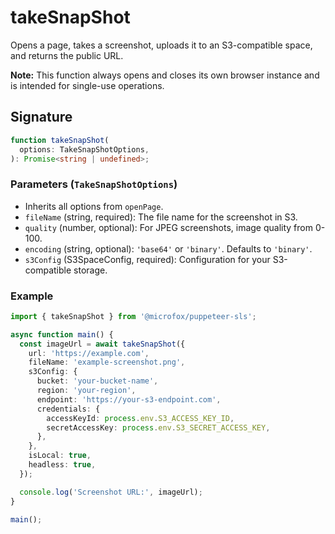 # takeSnapShot

Opens a page, takes a screenshot, uploads it to an S3-compatible space, and returns the public URL.

**Note:** This function always opens and closes its own browser instance and is intended for single-use operations.

## Signature

```typescript
function takeSnapShot(
  options: TakeSnapShotOptions,
): Promise<string | undefined>;
```

### Parameters (`TakeSnapShotOptions`)

- Inherits all options from `openPage`.
- `fileName` (string, required): The file name for the screenshot in S3.
- `quality` (number, optional): For JPEG screenshots, image quality from 0-100.
- `encoding` (string, optional): `'base64'` or `'binary'`. Defaults to `'binary'`.
- `s3Config` (S3SpaceConfig, required): Configuration for your S3-compatible storage.

### Example

```typescript
import { takeSnapShot } from '@microfox/puppeteer-sls';

async function main() {
  const imageUrl = await takeSnapShot({
    url: 'https://example.com',
    fileName: 'example-screenshot.png',
    s3Config: {
      bucket: 'your-bucket-name',
      region: 'your-region',
      endpoint: 'https://your-s3-endpoint.com',
      credentials: {
        accessKeyId: process.env.S3_ACCESS_KEY_ID,
        secretAccessKey: process.env.S3_SECRET_ACCESS_KEY,
      },
    },
    isLocal: true,
    headless: true,
  });

  console.log('Screenshot URL:', imageUrl);
}

main();
```
